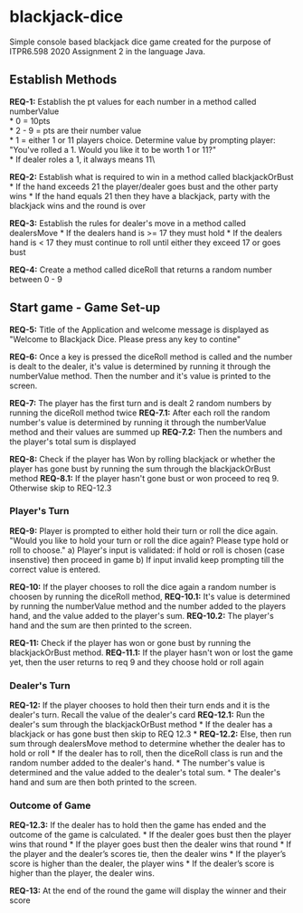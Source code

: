 # blackjack-dice
Simple console based blackjack dice game created for the purpose of ITPR6.598 2020 Assignment 2 in the language Java.

## Establish Methods
**REQ-1:** Establish the pt values for each number in a method called numberValue\
       * 0 = 10pts\
       * 2 - 9 = pts are their number value\
       * 1 = either 1 or 11 players choice. Determine value by prompting player: "You've rolled a 1. Would you like it to be worth 1 or 11?"\
       * If dealer roles a 1, it always means 11\

**REQ-2:** Establish what is required to win in a method called blackjackOrBust
    * If the hand exceeds 21 the player/dealer goes bust and the other party wins
    * If the hand equals 21 then they have a blackjack, party with the blackjack wins and the round is over
    
**REQ-3:** Establish the rules for dealer's move in a method called dealersMove
       * If the dealers hand is >= 17 they must hold
       * If the dealers hand is < 17 they must continue to roll until either they exceed 17 or goes bust
       
**REQ-4:** Create a method called diceRoll that returns a random number between 0 - 9 
     
    
    
## Start game - Game Set-up  
**REQ-5:** Title of the Application and welcome message is displayed as "Welcome to Blackjack Dice. Please press any key to contine"

**REQ-6:** Once a key is pressed the diceRoll method is called and the number is dealt to the dealer, it's value is determined by running it through the numberValue method. Then the number and it's value is printed to the screen.

**REQ-7:** The player has the first turn and is dealt 2 random numbers by running the diceRoll method twice 
**REQ-7.1:** After each roll the random number's value is determined by running it through the numberValue method and their values are summed up
**REQ-7.2:** Then the numbers and the player's total sum is displayed

**REQ-8:** Check if the player has Won by rolling blackjack or whether the player has gone bust by running the sum through the blackjackOrBust method 
**REQ-8.1:** If the player hasn't gone bust or won proceed to req 9. Otherwise skip to REQ-12.3


### Player's Turn
**REQ-9:** Player is prompted to either hold their turn or roll the dice again. "Would you like to hold your turn or roll the dice again? Please type hold or roll to choose."
       a) Player's input is validated: if hold or roll is chosen (case insenstive) then proceed in game
       b) If input invalid keep prompting till the correct value is entered.
    
**REQ-10:** If the player chooses to roll the dice again a random number is choosen by running the diceRoll method, 
**REQ-10.1:** It's value is determined by running the numberValue method and the number added to the players hand, and the value added to the player's sum. 
**REQ-10.2:** The player's hand and the sum are then printed to the screen.

**REQ-11:** Check if the player has won or gone bust by running the blackjackOrBust method.
**REQ-11.1:** If the player hasn't won or lost the game yet, then the user returns to req 9 and they choose hold or roll again

### Dealer's Turn
**REQ-12:** If the player chooses to hold then their turn ends and it is the dealer's turn. Recall the value of the dealer's card 
**REQ-12.1:** Run the dealer's sum through the blackjackOrBust method
       * If the dealer has a blackjack or has gone bust then skip to REQ 12.3
       * **REQ-12.2:**  Else, then run sum through dealersMove method to determine whether the dealer has to hold or roll
                 * If the dealer has to roll, then the diceRoll class is run and the random number added to the dealer's hand.
                 * The number's value is determined and the value added to the dealer's total sum. 
                 * The dealer's hand and sum are then both printed to the screen.
                 
### Outcome of Game
**REQ-12.3:** If the dealer has to hold then the game has ended and the outcome of the game is calculated.
       * If the dealer goes bust then the player wins that round
       * If the player goes bust then the dealer wins that round
       * If the player and the dealer’s scores tie, then the dealer wins
       * If the player’s score is higher than the dealer, the player wins
       * If the dealer’s score is higher than the player, the dealer wins.

**REQ-13:** At the end of the round the game will display the winner and their score 
